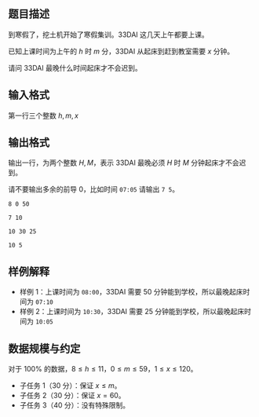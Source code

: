## 题目描述

到寒假了，挖土机开始了寒假集训。33DAI 这几天上午都要上课。

已知上课时间为上午的 $h$ 时 $m$ 分，33DAI 从起床到赶到教室需要 $x$ 分钟。

请问 33DAI 最晚什么时间起床才不会迟到。

## 输入格式

第一行三个整数 $h,m,x$

## 输出格式

输出一行，为两个整数 $H,M$，表示 33DAI 最晚必须 $H$ 时 $M$ 分钟起床才不会迟到。

请不要输出多余的前导 $0$，比如时间 `07:05` 请输出 `7 5`。

```input1
8 0 50
```

```output1
7 10
```

```input2
10 30 25
```

```output2
10 5
```

## 样例解释

- 样例 1：上课时间为 `08:00`，33DAI 需要 $50$ 分钟能到学校，所以最晚起床时间为 `07:10`
- 样例 2：上课时间为 `10:30`，33DAI 需要 $25$ 分钟能到学校，所以最晚起床时间为 `10:05`

## 数据规模与约定

对于 $100\%$ 的数据，$8\le h \le 11$，$0\le m\le 59$，$1\le x \le 120$。

- 子任务 1（30 分）：保证 $x\le m$。
- 子任务 2（30 分）：保证 $x = 60$。
- 子任务 3（40 分）：没有特殊限制。